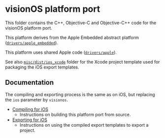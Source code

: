 # visionOS platform port

This folder contains the C++, Objective-C and Objective-C++ code for the visionOS
platform port.

This platform derives from the Apple Embedded abstract platform ([`drivers/apple_embedded`](drivers/apple_embedded)).

This platform uses shared Apple code ([`drivers/apple`](drivers/apple)).

See also [`misc/dist/ios_xcode`](/misc/dist/ios_xcode) folder for the Xcode
project template used for packaging the iOS export templates.

## Documentation

The compiling and exporting process is the same as on iOS, but replacing the `ios` parameter by `visionos`.

- [Compiling for iOS](https://docs.godotengine.org/en/latest/engine_details/development/compiling/compiling_for_ios.html)
  - Instructions on building this platform port from source.
- [Exporting for iOS](https://docs.godotengine.org/en/latest/tutorials/export/exporting_for_ios.html)
  - Instructions on using the compiled export templates to export a project.

